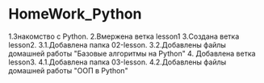 # HomeWork_Python
1.Знакомство с Python.
2.Вмержена ветка lesson1
3.Создана ветка lesson2. 
  3.1.Добавлена папка 02-lesson. 
  3.2.Добавлены файлы домашней работы "Базовые алгоритмы на Python"
4. Добавлена ветка lesson3.
  4.1.Добавлена папка 03-lesson.
  4.2.Добавлены файлы домашней работы "ООП в Python"
